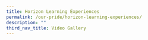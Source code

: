 ```yaml
---
title: Horizon Learning Experiences
permalink: /our-pride/horizon-learning-experiences/
description: ""
third_nav_title: Video Gallery
---
```

